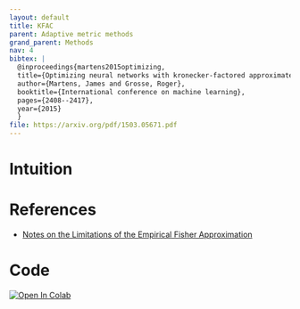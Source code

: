 ```yaml
---
layout: default
title: KFAC
parent: Adaptive metric methods
grand_parent: Methods
nav: 4
bibtex: |
  @inproceedings{martens2015optimizing,
  title={Optimizing neural networks with kronecker-factored approximate curvature},
  author={Martens, James and Grosse, Roger},
  booktitle={International conference on machine learning},
  pages={2408--2417},
  year={2015}
  }
file: https://arxiv.org/pdf/1503.05671.pdf
---
```

# Intuition
# References
* [Notes on the Limitations of the Empirical Fisher Approximation](https://www.inference.vc/on-empirical-fisher-information/)

# Code
[![Open In Colab](https://colab.research.google.com/assets/colab-badge.svg#button)](https://colab.research.google.com/github/MerkulovDaniil/optim/blob/master/assets/Notebooks/KFAC.ipynb)